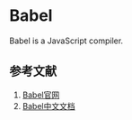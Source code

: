# Babel

Babel is a JavaScript compiler.

## 参考文献

1. [Babel官网](https://babeljs.io)
2. [Babel中文文档](https://babel.docschina.org)

